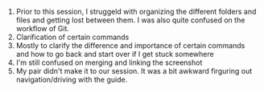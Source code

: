 1. Prior to this session, I struggeld with organizing the different folders and files and getting lost between them.
   I was also quite confused on the workflow of Git.
2. Clarification of certain commands
3. Mostly to clarify the difference and importance of certain commands and how to go back and start over if I get stuck somewhere
4. I'm still confused on merging and linking the screenshot
5. My pair didn't make it to our session. It was a bit awkward firguring out navigation/driving with the guide. 
